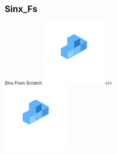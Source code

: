 # Sinx_Fs
Sinx From Scratch
<img src="https://github.com/elmer120/Sinx_Fs/blob/master/assets/img/logo.png"></>
![alt text](https://github.com/elmer120/Sinx_Fs/blob/master/assets/img/logo.png)
